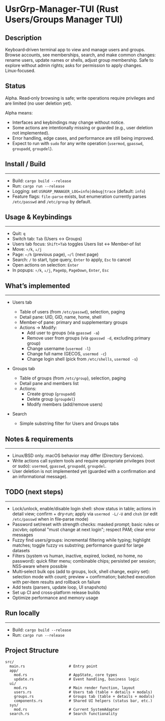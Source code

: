 UsrGrp-Manager-TUI (Rust Users/Groups Manager TUI)
================

## Description
Keyboard‑driven terminal app to view and manage users and groups. Browse accounts, see memberships, search, and make common changes: rename users, update names or shells, adjust group membership. Safe to explore without admin rights; asks for permission to apply changes. Linux‑focused.

## Status
Alpha. Read‑only browsing is safe; write operations require privileges and are limited (no user deletion yet).

Alpha means:
- Interfaces and keybindings may change without notice.
- Some actions are intentionally missing or guarded (e.g., user deletion not implemented).
- Error handling, edge cases, and performance are still being improved.
- Expect to run with `sudo` for any write operation (`usermod`, `gpasswd`, `groupadd`, `groupdel`).

## Install / Build
---------------

- Build: `cargo build --release`
- Run: `cargo run --release`
- Logging: set `USRGRP_MANAGER_LOG=info|debug|trace` (default: `info`)
- Feature flags: `file-parse` exists, but enumeration currently parses `/etc/passwd` and `/etc/group` by default.

## Usage & Keybindings
-------------------

- Quit: `q`
- Switch tab: `Tab` (Users ↔ Groups)
- Users tab focus: `Shift+Tab` toggles Users list ↔ Member‑of list
- Move: `↑/k`, `↓/j`
- Page: `←/h` (previous page), `→/l` (next page)
- Search: `/` to start, type query, `Enter` to apply, `Esc` to cancel
- Open actions on selection: `Enter`
- In popups: `↑/k`, `↓/j`, `PageUp`, `PageDown`, `Enter`, `Esc`

## What’s implemented
------------------

- Users tab
  - Table of users (from `/etc/passwd`), selection, paging
  - Detail pane: UID, GID, name, home, shell
  - Member‑of pane: primary and supplementary groups
  - Actions → Modify:
    - Add user to groups (via `gpasswd -a`)
    - Remove user from groups (via `gpasswd -d`, excluding primary group)
    - Change username (`usermod -l`)
    - Change full name (GECOS, `usermod -c`)
    - Change login shell (pick from `/etc/shells`, `usermod -s`)

- Groups tab
  - Table of groups (from `/etc/group`), selection, paging
  - Detail pane and members list
  - Actions:
    - Create group (`groupadd`)
    - Delete group (`groupdel`)
    - Modify members (add/remove users)

- Search
  - Simple substring filter for Users and Groups tabs

## Notes & requirements
--------------------

- Linux/BSD only. macOS behavior may differ (Directory Services).
- Write actions call system tools and require appropriate privileges (root or sudo): `usermod`, `gpasswd`, `groupadd`, `groupdel`.
- User deletion is not implemented yet (guarded with a confirmation and an informational message).

## TODO (next steps)
-----------------

- Lock/unlock, enable/disable login shell: show status in table; actions in detail view; confirm + dry‑run; apply via `usermod -L/-U` and `chsh` (or edit `/etc/passwd` when in file‑parse mode)
- Password set/reset with strength checks: masked prompt; basic rules or zxcvbn; optional "must change at next login"; respect PAM; clear error messages
- Fuzzy find users/groups: incremental filtering while typing; highlight matches; toggle fuzzy vs substring; performance guard for large datasets
- Filters (system vs human, inactive, expired, locked, no home, no password): quick filter menu; combinable chips; persisted per session; NSS‑aware where possible
- Multi‑select bulk ops (add to groups, lock, shell change, expiry set): selection mode with count; preview + confirmation; batched execution with per‑item results and rollback on failure
- Add tests (parsers, update loop, UI snapshots)
- Set up CI and cross‑platform release builds
- Optimize performance and memory usage

## Run locally
-----------

- Build: `cargo build --release`
- Run: `cargo run --release`

## Project Structure
```
src/
  main.rs                    # Entry point
  app/
    mod.rs                   # AppState, core types
    update.rs                # Event handling, business logic
  ui/
    mod.rs                   # Main render function, layout
    users.rs                 # Users tab (table + details + modals)
    groups.rs                # Groups tab (table + details + modals)
    components.rs            # Shared UI helpers (status bar, etc.)
  sys/
    mod.rs                   # Current SystemAdapter
  search.rs                  # Search functionality
```
